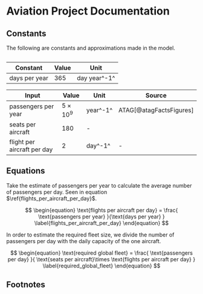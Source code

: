 # Aviation Project Documentation

##  Constants
The following are constants and approximations made in the model.

##

| Constant     | Value | Unit |
| ----------- | ----------- |------|
| days per year | 365       | day year^-1^|


| Input     | Value | Unit | Source |
| ----------- | ----------- |------|-----|
| passengers per year | $5 \times10^9$      | year^-1^ | ATAG[@atagFactsFigures] |
| seats per aircraft |180 |- |
| flight per aircraft per day  | 2 | day^-1^ | - |


## Equations

Take the estimate of passengers per year to calculate the average number of passengers per day. Seen in equation $\ref{flights_per_aircraft_per_day}$.


$$
\begin{equation}
\text{flights per aircraft per day} = \frac{ \text{passengers per year} }{\text{days per year} }
\label{flights_per_aircraft_per_day}
\end{equation}
 $$

In order to estimate the required fleet size, we divide the number of passengers per day with the daily capacity of the one aircraft.

$$
\begin{equation}
 \text{required global fleet}  = \frac{ \text{passengers per day} }{ \text{seats per aircraft}\times \text{flights per aircraft per day} }
\label{required_global_fleet}
\end{equation}
 $$

## Footnotes

